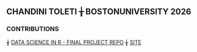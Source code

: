 ## CHANDINI TOLETI  ╁  BOSTONUNIVERSITY 2026

### CONTRIBUTIONS 

 ╁ [DATA SCIENCE IN R - FINAL PROJECT REPO](https://github.com/sussmanbu/ma4615-sp25-final-project-datadetectives) ╁ [SITE](https://sussmanbu.github.io/ma4615-sp25-final-project-datadetectives/big_picture.html)








